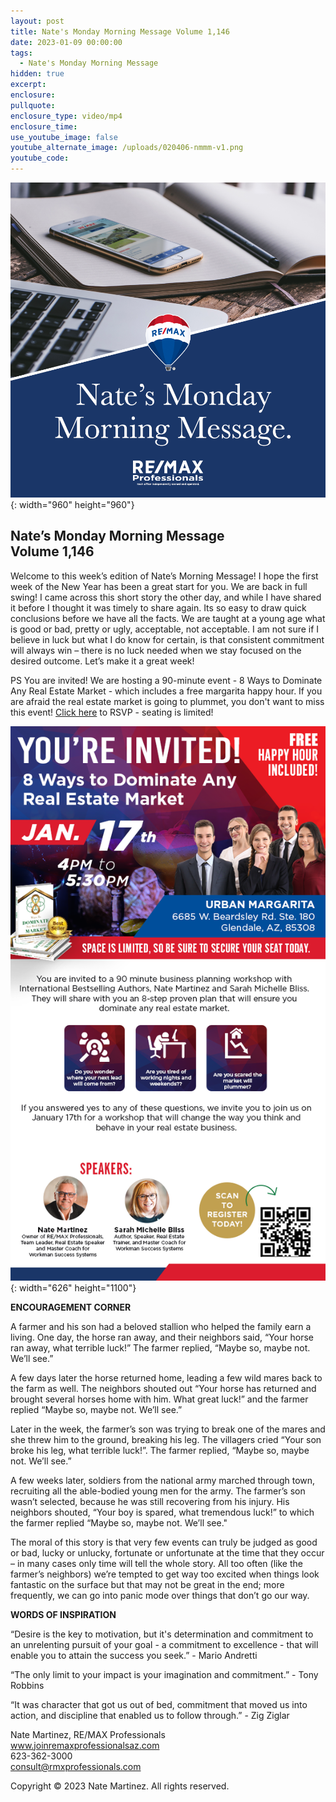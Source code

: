 ```yaml
---
layout: post
title: Nate's Monday Morning Message Volume 1,146
date: 2023-01-09 00:00:00
tags:
  - Nate's Monday Morning Message
hidden: true
excerpt:
enclosure:
pullquote:
enclosure_type: video/mp4
enclosure_time:
use_youtube_image: false
youtube_alternate_image: /uploads/020406-nmmm-v1.png
youtube_code:
---
```

![](/uploads/020406-nmmm-v1-1.png){: width="960" height="960"}

## **Nate’s Monday Morning Message<br>Volume 1,146**

Welcome to this week’s edition of Nate’s Morning Message\! I hope the first week of the New Year has been a great start for you. We are back in full swing\! I came across this short story the other day, and while I have shared it before I thought it was timely to share again. Its so easy to draw quick conclusions before we have all the facts. We are taught at a young age what is good or bad, pretty or ugly, acceptable, not acceptable. I am not sure if I believe in luck but what I do know for certain, is that consistent commitment will always win – there is no luck needed when we stay focused on the desired outcome. Let’s make it a great week\!

PS You are invited\! We are hosting a 90-minute event - 8 Ways to Dominate Any Real Estate Market - which includes a free margarita happy hour. If you are afraid the real estate market is going to plummet, you don't want to miss this event\!&nbsp;[Click here](https://www.facebook.com/groups/601446813632661)&nbsp;to RSVP - seating is limited\!

![](/uploads/221227-8ways-workshop-v2.png){: width="626" height="1100"}

**ENCOURAGEMENT CORNER&nbsp;**

A farmer and his son had a beloved stallion who helped the family earn a living. One day, the horse ran away, and their neighbors said, “Your horse ran away, what terrible luck\!” The farmer replied, “Maybe so, maybe not. We’ll see.”&nbsp;

A few days later the horse returned home, leading a few wild mares back to the farm as well. The neighbors shouted out “Your horse has returned and brought several horses home with him. What great luck\!” and the farmer replied “Maybe so, maybe not. We’ll see.”&nbsp;

Later in the week, the farmer’s son was trying to break one of the mares and she threw him to the ground, breaking his leg. The villagers cried “Your son broke his leg, what terrible luck\!”. The farmer replied, “Maybe so, maybe not. We’ll see.”&nbsp;

A few weeks later, soldiers from the national army marched through town, recruiting all the able-bodied young men for the army. The farmer’s son wasn’t selected, because he was still recovering from his injury. His neighbors shouted, “Your boy is spared, what tremendous luck\!” to which the farmer replied “Maybe so, maybe not. We’ll see."&nbsp;

The moral of this story is that very few events can truly be judged as good or bad, lucky or unlucky, fortunate or unfortunate at the time that they occur – in many cases only time will tell the whole story. All too often (like the farmer’s neighbors) we’re tempted to get way too excited when things look fantastic on the surface but that may not be great in the end; more frequently, we can go into panic mode over things that don’t go our way.&nbsp;

**WORDS OF INSPIRATION**

“Desire is the key to motivation, but it's determination and commitment to an unrelenting pursuit of your goal - a commitment to excellence - that will enable you to attain the success you seek.” - Mario Andretti

“The only limit to your impact is your imagination and commitment.” - Tony Robbins

“It was character that got us out of bed, commitment that moved us into action, and discipline that enabled us to follow through.” - Zig Ziglar

Nate Martinez, RE/MAX Professionals<br>www.joinremaxprofessionalsaz.com<br>623-362-3000<br>consult@rmxprofessionals.com

Copyright &copy; 2023 Nate Martinez. All rights reserved.